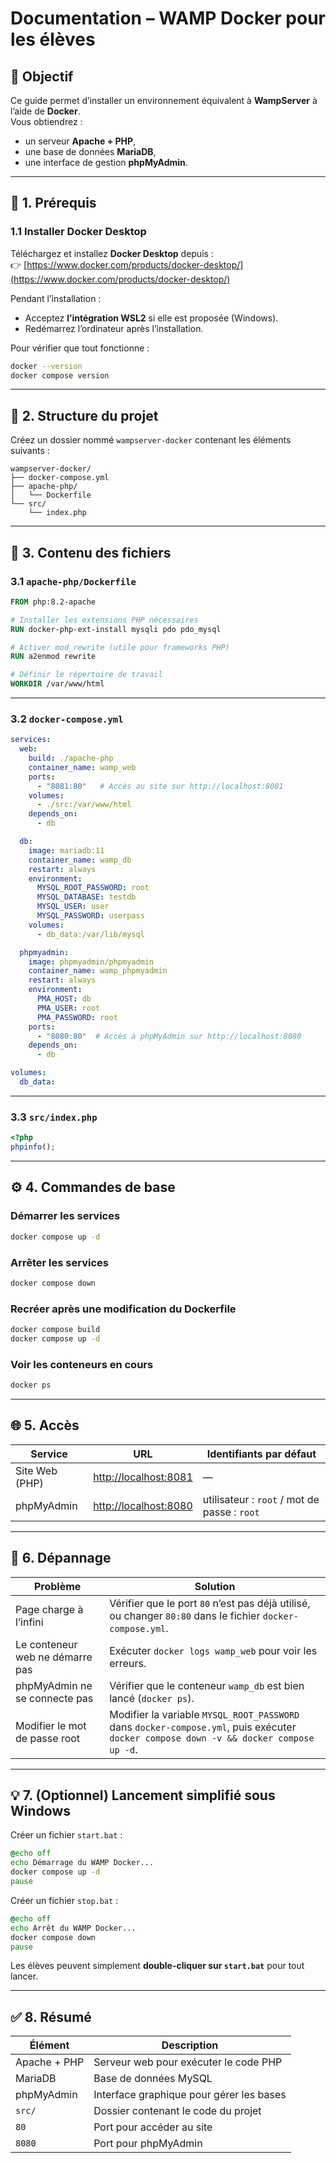 # Documentation – WAMP Docker pour les élèves

## 🎯 Objectif
Ce guide permet d’installer un environnement équivalent à **WampServer** à l’aide de **Docker**.  
Vous obtiendrez :
- un serveur **Apache + PHP**,
- une base de données **MariaDB**,
- une interface de gestion **phpMyAdmin**.

---

## 🧱 1. Prérequis

### 1.1 Installer Docker Desktop
Téléchargez et installez **Docker Desktop** depuis :  
👉 [https://www.docker.com/products/docker-desktop/](https://www.docker.com/products/docker-desktop/)

Pendant l’installation :
- Acceptez **l’intégration WSL2** si elle est proposée (Windows).
- Redémarrez l’ordinateur après l’installation.

Pour vérifier que tout fonctionne :
```bash
docker --version
docker compose version
```

---

## 📁 2. Structure du projet

Créez un dossier nommé `wampserver-docker` contenant les éléments suivants :

```
wampserver-docker/
├── docker-compose.yml
├── apache-php/
│   └── Dockerfile
└── src/
    └── index.php
```

---

## 🧩 3. Contenu des fichiers

### 3.1 `apache-php/Dockerfile`
```dockerfile
FROM php:8.2-apache

# Installer les extensions PHP nécessaires
RUN docker-php-ext-install mysqli pdo pdo_mysql

# Activer mod_rewrite (utile pour frameworks PHP)
RUN a2enmod rewrite

# Définir le répertoire de travail
WORKDIR /var/www/html
```

---

### 3.2 `docker-compose.yml`
```yaml
services:
  web:
    build: ./apache-php
    container_name: wamp_web
    ports:
      - "8081:80"   # Accès au site sur http://localhost:8081
    volumes:
      - ./src:/var/www/html
    depends_on:
      - db

  db:
    image: mariadb:11
    container_name: wamp_db
    restart: always
    environment:
      MYSQL_ROOT_PASSWORD: root
      MYSQL_DATABASE: testdb
      MYSQL_USER: user
      MYSQL_PASSWORD: userpass
    volumes:
      - db_data:/var/lib/mysql

  phpmyadmin:
    image: phpmyadmin/phpmyadmin
    container_name: wamp_phpmyadmin
    restart: always
    environment:
      PMA_HOST: db
      PMA_USER: root
      PMA_PASSWORD: root
    ports:
      - "8080:80"  # Accès à phpMyAdmin sur http://localhost:8080
    depends_on:
      - db

volumes:
  db_data:
```

---

### 3.3 `src/index.php`
```php
<?php
phpinfo();
```

---

## ⚙️ 4. Commandes de base

### Démarrer les services
```bash
docker compose up -d
```

### Arrêter les services
```bash
docker compose down
```

### Recréer après une modification du Dockerfile
```bash
docker compose build
docker compose up -d
```

### Voir les conteneurs en cours
```bash
docker ps
```

---

## 🌐 5. Accès

| Service       | URL                          | Identifiants par défaut         |
|----------------|------------------------------|---------------------------------|
| Site Web (PHP) | [http://localhost:8081](http://localhost:80) | — |
| phpMyAdmin     | [http://localhost:8080](http://localhost:8080) | utilisateur : `root` / mot de passe : `root` |

---

## 🧠 6. Dépannage

| Problème | Solution |
|-----------|-----------|
| Page charge à l’infini | Vérifier que le port `80` n’est pas déjà utilisé, ou changer `80:80` dans le fichier `docker-compose.yml`. |
| Le conteneur web ne démarre pas | Exécuter `docker logs wamp_web` pour voir les erreurs. |
| phpMyAdmin ne se connecte pas | Vérifier que le conteneur `wamp_db` est bien lancé (`docker ps`). |
| Modifier le mot de passe root | Modifier la variable `MYSQL_ROOT_PASSWORD` dans `docker-compose.yml`, puis exécuter `docker compose down -v && docker compose up -d`. |

---

## 💡 7. (Optionnel) Lancement simplifié sous Windows

Créer un fichier `start.bat` :
```bat
@echo off
echo Démarrage du WAMP Docker...
docker compose up -d
pause
```

Créer un fichier `stop.bat` :
```bat
@echo off
echo Arrêt du WAMP Docker...
docker compose down
pause
```

Les élèves peuvent simplement **double-cliquer sur `start.bat`** pour tout lancer.

---

## ✅ 8. Résumé

| Élément | Description |
|----------|--------------|
| Apache + PHP | Serveur web pour exécuter le code PHP |
| MariaDB | Base de données MySQL |
| phpMyAdmin | Interface graphique pour gérer les bases |
| `src/` | Dossier contenant le code du projet |
| `80` | Port pour accéder au site |
| `8080` | Port pour phpMyAdmin |
